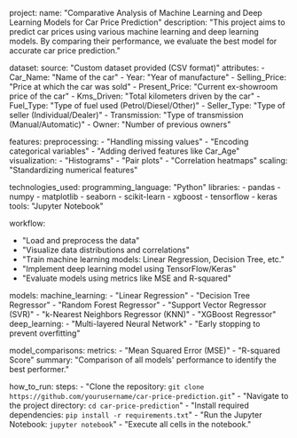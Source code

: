 project:
  name: "Comparative Analysis of Machine Learning and Deep Learning Models for Car Price Prediction"
  description: "This project aims to predict car prices using various machine learning and deep learning models. By comparing their performance, we evaluate the best model for accurate car price prediction."

dataset:
  source: "Custom dataset provided (CSV format)"
  attributes:
    - Car_Name: "Name of the car"
    - Year: "Year of manufacture"
    - Selling_Price: "Price at which the car was sold"
    - Present_Price: "Current ex-showroom price of the car"
    - Kms_Driven: "Total kilometers driven by the car"
    - Fuel_Type: "Type of fuel used (Petrol/Diesel/Other)"
    - Seller_Type: "Type of seller (Individual/Dealer)"
    - Transmission: "Type of transmission (Manual/Automatic)"
    - Owner: "Number of previous owners"

features:
  preprocessing:
    - "Handling missing values"
    - "Encoding categorical variables"
    - "Adding derived features like Car_Age"
  visualization:
    - "Histograms"
    - "Pair plots"
    - "Correlation heatmaps"
  scaling: "Standardizing numerical features"

technologies_used:
  programming_language: "Python"
  libraries:
    - pandas
    - numpy
    - matplotlib
    - seaborn
    - scikit-learn
    - xgboost
    - tensorflow
    - keras
  tools: "Jupyter Notebook"

workflow:
  - "Load and preprocess the data"
  - "Visualize data distributions and correlations"
  - "Train machine learning models: Linear Regression, Decision Tree, etc."
  - "Implement deep learning model using TensorFlow/Keras"
  - "Evaluate models using metrics like MSE and R-squared"

models:
  machine_learning:
    - "Linear Regression"
    - "Decision Tree Regressor"
    - "Random Forest Regressor"
    - "Support Vector Regressor (SVR)"
    - "k-Nearest Neighbors Regressor (KNN)"
    - "XGBoost Regressor"
  deep_learning:
    - "Multi-layered Neural Network"
    - "Early stopping to prevent overfitting"

model_comparisons:
  metrics:
    - "Mean Squared Error (MSE)"
    - "R-squared Score"
  summary:
    "Comparison of all models' performance to identify the best performer."

how_to_run:
  steps:
    - "Clone the repository: `git clone https://github.com/yourusername/car-price-prediction.git`"
    - "Navigate to the project directory: `cd car-price-prediction`"
    - "Install required dependencies: `pip install -r requirements.txt`"
    - "Run the Jupyter Notebook: `jupyter notebook`"
    - "Execute all cells in the notebook."
